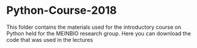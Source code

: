 # Python-Course-2018
This folder contains the materials used for the introductory course on Python held for the MEINBIO research group.
Here you can download the code that was used in the lectures 
